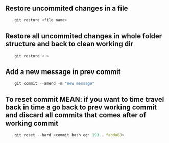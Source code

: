 ## Restore uncommited changes in a file

```js
    git restore <file name>
```

## Restore all uncommited changes in whole folder structure and back to clean working dir

```js
    git restore <.>
```

## Add a new message in prev commit

```js
    git commit --amend -m "new message"
```

## To reset commit MEAN: if you want to time travel back in time a go back to prev working commit and discard all commits that comes after of working commit

```js
    git reset --hard <commit hash eg: 193...fabda88>
```
